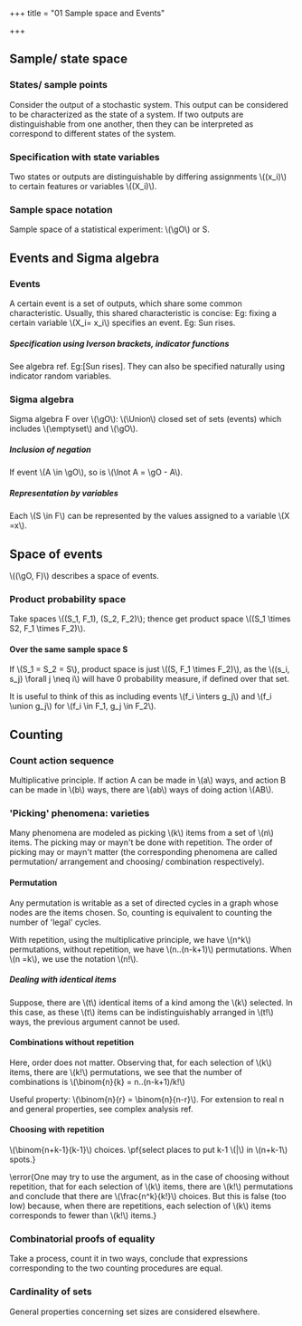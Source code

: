 +++
title = "01 Sample space and Events"

+++
## Sample/ state space
### States/ sample points
Consider the output of a stochastic system. This output can be considered to be characterized as the state of a system. If two outputs are distinguishable from one another, then they can be interpreted as correspond to different states of the system.

### Specification with state variables
Two states or outputs are distinguishable by differing assignments \\((x_i)\\) to certain features or variables \\((X_i)\\).

### Sample space notation
Sample space of a statistical experiment: \\(\gO\\) or S.

## Events and Sigma algebra
### Events
A certain event is a set of outputs, which share some common characteristic. Usually, this shared characteristic is concise: Eg: fixing a certain variable \\(X_i= x_i\\) specifies an event. Eg: Sun rises.

##### Specification using Iverson brackets, indicator functions
See algebra ref. Eg:[Sun rises]. They can also be specified naturally using indicator random variables.

### Sigma algebra
Sigma algebra F over \\(\gO\\): \\(\Union\\) closed set of sets (events) which includes \\(\emptyset\\) and \\(\gO\\).

##### Inclusion of negation
If event \\(A \in \gO\\), so is \\(\lnot A = \gO - A\\).

##### Representation by variables
Each \\(S \in F\\) can be represented by the values assigned to a variable \\(X =x\\).

## Space of events
\\((\gO, F)\\) describes a space of events.

### Product probability space
Take spaces \\((S_1, F_1), (S_2, F_2)\\); thence get product space \\((S_1 \times S2, F_1 \times F_2)\\).

#### Over the same sample space S
If \\(S_1 = S_2 = S\\), product space is just \\((S, F_1 \times F_2)\\), as the \\((s_i, s_j) \forall j \neq i\\) will have 0 probability measure, if defined over that set.

It is useful to think of this as including events \\(f_i \inters g_j\\) and \\(f_i \union g_j\\) for \\(f_i \in F_1, g_j \in F_2\\).

## Counting
### Count action sequence
Multiplicative principle. If action A can be made in \\(a\\) ways, and action B can be made in \\(b\\) ways, there are \\(ab\\) ways of doing action \\(AB\\).

### 'Picking' phenomena: varieties
Many phenomena are modeled as picking \\(k\\) items from a set of \\(n\\) items. The picking may or mayn't be done with repetition. The order of picking may or mayn't matter (the corresponding phenomena are called permutation/ arrangement and choosing/ combination respectively).

#### Permutation
Any permutation is writable as a set of directed cycles in a graph whose nodes are the items chosen. So, counting is equivalent to counting the number of 'legal' cycles.

With repetition, using the multiplicative principle, we have \\(n^k\\) permutations, without repetition, we have \\(n..(n-k+1)\\) permutations. When \\(n =k\\), we use the notation \\(n!\\).

##### Dealing with identical items
Suppose, there are \\(t\\) identical items of a kind among the \\(k\\) selected. In this case, as these \\(t\\) items can be indistinguishably arranged in \\(t!\\) ways, the previous argument cannot be used.

#### Combinations without repetition
Here, order does not matter. Observing that, for each selection of \\(k\\) items, there are \\(k!\\) permutations, we see that the number of combinations is \\(\binom{n}{k} = n..(n-k+1)/k!\\)

Useful property: \\(\binom{n}{r} = \binom{n}{n-r}\\). For extension to real n and general properties, see complex analysis ref.

#### Choosing with repetition
\\(\binom{n+k-1}{k-1}\\) choices. \pf{select places to put k-1 \\(|\\) in \\(n+k-1\\) spots.}

\error{One may try to use the argument, as in the case of choosing without repetition, that for each selection of \\(k\\) items, there are \\(k!\\) permutations and conclude that there are \\(\frac{n^k}{k!}\\) choices. But this is false (too low) because, when there are repetitions, each selection of \\(k\\) items corresponds to fewer than \\(k!\\) items.}

### Combinatorial proofs of equality
Take a process, count it in two ways, conclude that expressions corresponding to the two counting procedures are equal.

### Cardinality of sets
General properties concerning set sizes are considered elsewhere.
